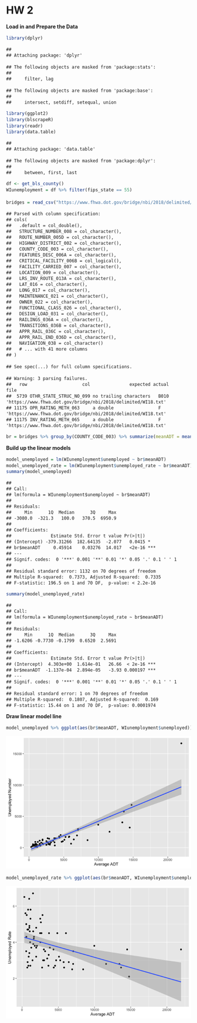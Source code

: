HW 2
================

**Load in and Prepare the Data**

``` r
library(dplyr)
```

    ## 
    ## Attaching package: 'dplyr'

    ## The following objects are masked from 'package:stats':
    ## 
    ##     filter, lag

    ## The following objects are masked from 'package:base':
    ## 
    ##     intersect, setdiff, setequal, union

``` r
library(ggplot2)
library(blscrapeR)
library(readr)
library(data.table)
```

    ## 
    ## Attaching package: 'data.table'

    ## The following objects are masked from 'package:dplyr':
    ## 
    ##     between, first, last

``` r
df <- get_bls_county()
WIunemployment = df %>% filter(fips_state == 55)

bridges = read_csv("https://www.fhwa.dot.gov/bridge/nbi/2018/delimited/WI18.txt")
```

    ## Parsed with column specification:
    ## cols(
    ##   .default = col_double(),
    ##   STRUCTURE_NUMBER_008 = col_character(),
    ##   ROUTE_NUMBER_005D = col_character(),
    ##   HIGHWAY_DISTRICT_002 = col_character(),
    ##   COUNTY_CODE_003 = col_character(),
    ##   FEATURES_DESC_006A = col_character(),
    ##   CRITICAL_FACILITY_006B = col_logical(),
    ##   FACILITY_CARRIED_007 = col_character(),
    ##   LOCATION_009 = col_character(),
    ##   LRS_INV_ROUTE_013A = col_character(),
    ##   LAT_016 = col_character(),
    ##   LONG_017 = col_character(),
    ##   MAINTENANCE_021 = col_character(),
    ##   OWNER_022 = col_character(),
    ##   FUNCTIONAL_CLASS_026 = col_character(),
    ##   DESIGN_LOAD_031 = col_character(),
    ##   RAILINGS_036A = col_character(),
    ##   TRANSITIONS_036B = col_character(),
    ##   APPR_RAIL_036C = col_character(),
    ##   APPR_RAIL_END_036D = col_character(),
    ##   NAVIGATION_038 = col_character()
    ##   # ... with 41 more columns
    ## )

    ## See spec(...) for full column specifications.

    ## Warning: 3 parsing failures.
    ##   row                     col               expected actual                                                          file
    ##  5739 OTHR_STATE_STRUC_NO_099 no trailing characters   B010 'https://www.fhwa.dot.gov/bridge/nbi/2018/delimited/WI18.txt'
    ## 11175 OPR_RATING_METH_063     a double                 F    'https://www.fhwa.dot.gov/bridge/nbi/2018/delimited/WI18.txt'
    ## 11175 INV_RATING_METH_065     a double                 F    'https://www.fhwa.dot.gov/bridge/nbi/2018/delimited/WI18.txt'

``` r
br = bridges %>% group_by(COUNTY_CODE_003) %>% summarize(meanADT = mean(ADT_029)) %>% left_join(WIunemployment,by = c("COUNTY_CODE_003" = "fips_county"))
```

**Build up the linear models**

``` r
model_unemployed = lm(WIunemployment$unemployed ~ br$meanADT)
model_unemployed_rate = lm(WIunemployment$unemployed_rate ~ br$meanADT)
summary(model_unemployed)
```

    ## 
    ## Call:
    ## lm(formula = WIunemployment$unemployed ~ br$meanADT)
    ## 
    ## Residuals:
    ##     Min      1Q  Median      3Q     Max 
    ## -3080.0  -321.3   100.0   370.5  6950.9 
    ## 
    ## Coefficients:
    ##               Estimate Std. Error t value Pr(>|t|)    
    ## (Intercept) -379.31266  182.64135  -2.077   0.0415 *  
    ## br$meanADT     0.45914    0.03276  14.017   <2e-16 ***
    ## ---
    ## Signif. codes:  0 '***' 0.001 '**' 0.01 '*' 0.05 '.' 0.1 ' ' 1
    ## 
    ## Residual standard error: 1132 on 70 degrees of freedom
    ## Multiple R-squared:  0.7373, Adjusted R-squared:  0.7335 
    ## F-statistic: 196.5 on 1 and 70 DF,  p-value: < 2.2e-16

``` r
summary(model_unemployed_rate)
```

    ## 
    ## Call:
    ## lm(formula = WIunemployment$unemployed_rate ~ br$meanADT)
    ## 
    ## Residuals:
    ##     Min      1Q  Median      3Q     Max 
    ## -1.6206 -0.7730 -0.1799  0.6520  2.5691 
    ## 
    ## Coefficients:
    ##               Estimate Std. Error t value Pr(>|t|)    
    ## (Intercept)  4.303e+00  1.614e-01   26.66  < 2e-16 ***
    ## br$meanADT  -1.137e-04  2.894e-05   -3.93 0.000197 ***
    ## ---
    ## Signif. codes:  0 '***' 0.001 '**' 0.01 '*' 0.05 '.' 0.1 ' ' 1
    ## 
    ## Residual standard error: 1 on 70 degrees of freedom
    ## Multiple R-squared:  0.1807, Adjusted R-squared:  0.169 
    ## F-statistic: 15.44 on 1 and 70 DF,  p-value: 0.0001974

**Draw linear model line**

``` r
model_unemployed %>% ggplot(aes(br$meanADT, WIunemployment$unemployed)) + geom_point() + geom_smooth(method = "lm") + labs(x = "Average ADT", y = "Unemployed Number")
```

![](HW-2_files/figure-markdown_github/unnamed-chunk-3-1.png)

``` r
model_unemployed_rate %>% ggplot(aes(br$meanADT, WIunemployment$unemployed_rate)) + geom_point() + geom_smooth(method = "lm") + labs(x = "Average ADT", y = "Unemployed Rate")
```

![](HW-2_files/figure-markdown_github/unnamed-chunk-3-2.png)
